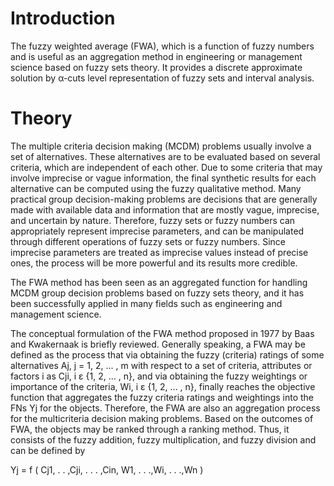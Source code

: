 #  Introduction

The fuzzy weighted average (FWA), which is a function of fuzzy numbers and is useful as an aggregation method in engineering or management science based on fuzzy sets theory. It provides a discrete approximate solution by α-cuts level representation of fuzzy sets and interval analysis.

#  Theory

The multiple criteria decision making (MCDM) problems usually involve a set of alternatives. These alternatives are to be evaluated based on several criteria, which are independent of each other. Due to some criteria that may involve imprecise or vague information, the final synthetic results for each alternative can be computed using the fuzzy qualitative method. Many practical group decision-making problems are decisions that are generally made with available data and information that are mostly vague, imprecise, and uncertain by nature. Therefore, fuzzy sets or fuzzy numbers can appropriately represent imprecise parameters, and can be manipulated through different operations of fuzzy sets or fuzzy numbers. Since imprecise parameters are treated as imprecise values instead of precise ones, the process will be more powerful and its results more credible.

The FWA method has been seen as an aggregated function for handling MCDM group decision problems based on fuzzy sets theory, and it has been successfully applied in many fields such as engineering and management science.

The conceptual formulation of the FWA method proposed in 1977 by Baas and Kwakernaak is briefly reviewed. Generally speaking, a FWA may be defined as the process that via obtaining the fuzzy (criteria) ratings of some alternatives Aj, j = 1, 2, ... , m with respect to a set of criteria, attributes or factors i as Cji, i ε {1, 2, ... , n}, and via obtaining the fuzzy weightings or importance of the criteria, Wi, i ε {1, 2, ... , n}, finally reaches the objective function that aggregates the fuzzy criteria ratings and weightings into the FNs Yj for the objects. Therefore, the FWA are also an aggregation process for the multicriteria decision making problems. Based on the outcomes of FWA, the objects may be ranked through a ranking method. Thus, it consists of the fuzzy addition, fuzzy multiplication, and fuzzy division and can be defined by

Yj = f ( Cj1, . . ,Cji, . . . ,Cin, W1, . . .,Wi, . . .,Wn )
